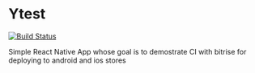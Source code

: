 # Ytest
[![Build Status](https://app.bitrise.io/app/7a0e931ff395f623/status.svg?token=-yWWFHiLJTOhXzQ15pPKYg)](https://app.bitrise.io/app/7a0e931ff395f623)

Simple React Native App whose goal is to demostrate CI with bitrise for deploying to android and ios stores